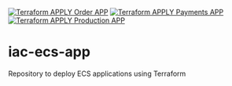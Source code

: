 
[![Terraform APPLY Order APP](https://github.com/ArianeASA/iac-ecs-apps/actions/workflows/terraform_apply_order.yml/badge.svg?branch=master)](https://github.com/ArianeASA/iac-ecs-apps/actions/workflows/terraform_apply_order.yml)
[![Terraform APPLY Payments APP](https://github.com/ArianeASA/iac-ecs-apps/actions/workflows/terraform_apply_payments.yml/badge.svg?branch=master)](https://github.com/ArianeASA/iac-ecs-apps/actions/workflows/terraform_apply_payments.yml)
[![Terraform APPLY Production APP](https://github.com/ArianeASA/iac-ecs-apps/actions/workflows/terraform_apply_production.yml/badge.svg?branch=master)](https://github.com/ArianeASA/iac-ecs-apps/actions/workflows/terraform_apply_production.yml)
# iac-ecs-app
Repository to deploy ECS applications using Terraform